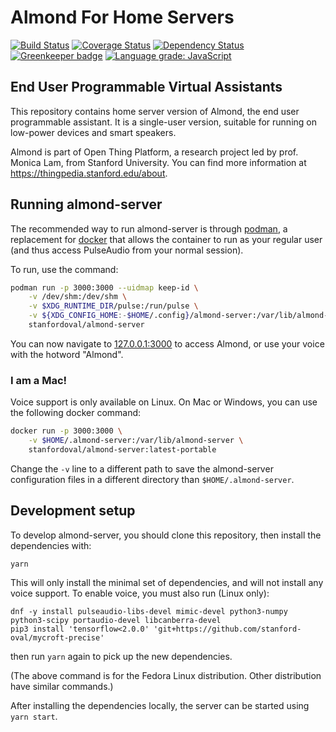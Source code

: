 # Almond For Home Servers

[![Build Status](https://travis-ci.com/stanford-oval/almond-server.svg?branch=master)](https://travis-ci.com/stanford-oval/almond-server) [![Coverage Status](https://coveralls.io/repos/github/stanford-oval/almond-server/badge.svg?branch=master)](https://coveralls.io/github/stanford-oval/almond-server?branch=master) [![Dependency Status](https://david-dm.org/stanford-oval/almond-server/status.svg)](https://david-dm.org/stanford-oval/almond-server) [![Greenkeeper badge](https://badges.greenkeeper.io/stanford-oval/almond-server.svg)](https://greenkeeper.io/) [![Language grade: JavaScript](https://img.shields.io/lgtm/grade/javascript/g/stanford-oval/almond-server.svg?logo=lgtm&logoWidth=18)](https://lgtm.com/projects/g/stanford-oval/almond-server/context:javascript)

## End User Programmable Virtual Assistants

This repository contains home server version of Almond, the end user programmable
assistant. It is a single-user version, suitable for running on low-power
devices and smart speakers.

Almond is part of Open Thing Platform, a research project led by
prof. Monica Lam, from Stanford University.  You can find more
information at <https://thingpedia.stanford.edu/about>.

## Running almond-server

The recommended way to run almond-server is through [podman](https://podman.io/), a replacement for [docker](https://docs.docker.com/install/) that allows
the container to run as your regular user (and thus access PulseAudio from your normal session).

To run, use the command:
```bash
podman run -p 3000:3000 --uidmap keep-id \
    -v /dev/shm:/dev/shm \
    -v $XDG_RUNTIME_DIR/pulse:/run/pulse \
    -v ${XDG_CONFIG_HOME:-$HOME/.config}/almond-server:/var/lib/almond-server \
    stanfordoval/almond-server
```

You can now navigate to [127.0.0.1:3000](http://127.0.0.1:3000) to access Almond, or use your voice with the hotword "Almond".

### I am a Mac!

Voice support is only available on Linux. On Mac or Windows, you can use the following docker command:

```bash
docker run -p 3000:3000 \
    -v $HOME/.almond-server:/var/lib/almond-server \
    stanfordoval/almond-server:latest-portable
```

Change the `-v` line to a different path to save the almond-server configuration files in a different directory than `$HOME/.almond-server`.

## Development setup

To develop almond-server, you should clone this repository, then install the dependencies with:

```
yarn
```

This will only install the minimal set of dependencies, and will not install any voice support. To enable voice, you must also run (Linux only):
```
dnf -y install pulseaudio-libs-devel mimic-devel python3-numpy python3-scipy portaudio-devel libcanberra-devel
pip3 install 'tensorflow<2.0.0' 'git+https://github.com/stanford-oval/mycroft-precise'
```
then run `yarn` again to pick up the new dependencies.

(The above command is for the Fedora Linux distribution. Other distribution have similar commands.)

After installing the dependencies locally, the server can be started using `yarn start`. 
